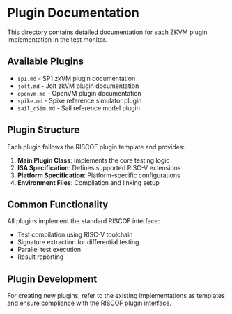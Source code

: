 # Plugin Documentation

This directory contains detailed documentation for each ZKVM plugin implementation in the test monitor.

## Available Plugins

- `sp1.md` - SP1 zkVM plugin documentation
- `jolt.md` - Jolt zkVM plugin documentation  
- `openvm.md` - OpenVM plugin documentation
- `spike.md` - Spike reference simulator plugin
- `sail_cSim.md` - Sail reference model plugin

## Plugin Structure

Each plugin follows the RISCOF plugin template and provides:

1. **Main Plugin Class**: Implements the core testing logic
2. **ISA Specification**: Defines supported RISC-V extensions
3. **Platform Specification**: Platform-specific configurations
4. **Environment Files**: Compilation and linking setup

## Common Functionality

All plugins implement the standard RISCOF interface:
- Test compilation using RISC-V toolchain
- Signature extraction for differential testing
- Parallel test execution
- Result reporting

## Plugin Development

For creating new plugins, refer to the existing implementations as templates and ensure compliance with the RISCOF plugin interface.